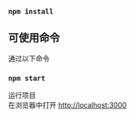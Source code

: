 ### `npm install`

## 可使用命令

通过以下命令

### `npm start`

运行项目<br>
在浏览器中打开 [http://localhost:3000](http://localhost:3000) 